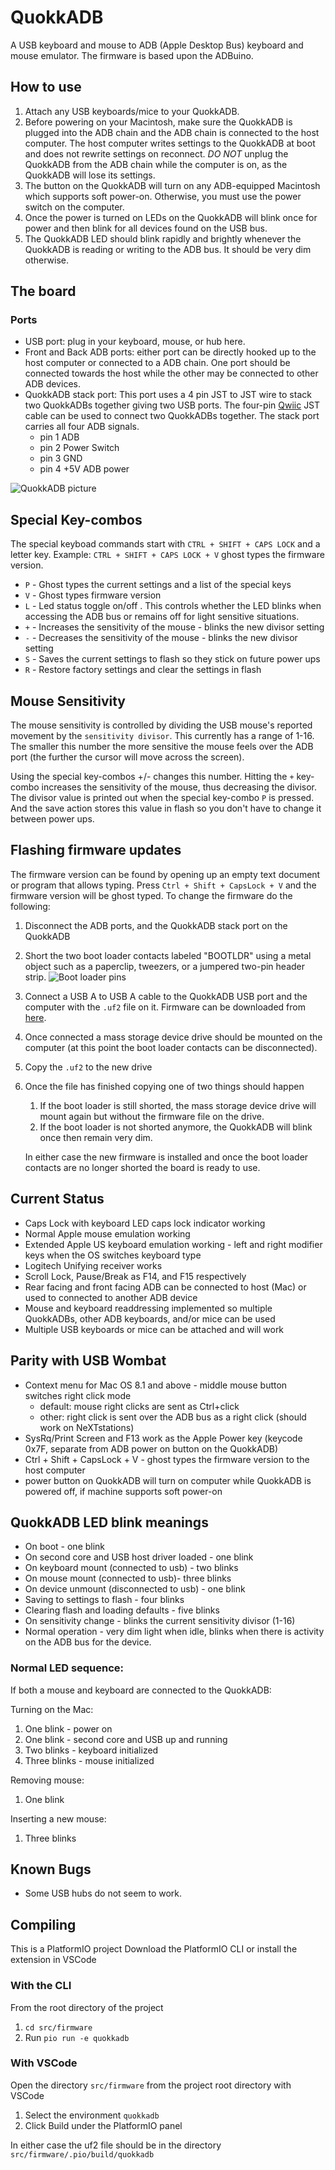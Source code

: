 # QuokkADB
A USB keyboard and mouse to ADB (Apple Desktop Bus) keyboard and mouse emulator.
The firmware is based upon the ADBuino.
## How to use
1. Attach any USB keyboards/mice to your QuokkADB.
2. Before powering on your Macintosh, make sure the QuokkADB is plugged into the ADB chain and
the ADB chain is connected to the host computer. The host computer writes settings to the QuokkADB at boot and does not rewrite settings on reconnect. *DO NOT* unplug the QuokkADB from the ADB chain while the computer is on, as the QuokkADB will lose its settings.
4. The button on the QuokkADB will turn on any ADB-equipped Macintosh which supports soft power-on. Otherwise, you must use the power switch on the computer.
5. Once the power is turned on LEDs on the QuokkADB will blink once for power and then blink for all devices found on the USB bus.
6. The QuokkADB LED should blink rapidly and brightly whenever the QuokkADB is reading or writing to the ADB bus. It should be very dim otherwise.


## The board
### Ports
 - USB port: plug in your keyboard, mouse, or hub here.
 - Front and Back ADB ports: either port can be directly hooked up to the host computer or connected to a ADB chain. One port should be connected towards the host while the other may be connected to other ADB devices.
 - QuokkADB stack port: This port uses a 4 pin JST to JST wire to stack two QuokkADBs together giving two USB ports. The four-pin [Qwiic](https://www.sparkfun.com/categories/tags/qwiic-cables) JST cable can be used to connect two QuokkADBs together.
The stack port carries all four ADB signals.
    - pin 1 ADB
    - pin 2 Power Switch
    - pin 3 GND
    - pin 4 +5V ADB power


![QuokkADB picture](images/quokkadb.jpg)

## Special Key-combos
The special keyboad commands start with `CTRL + SHIFT + CAPS LOCK` and a letter key.  Example: `CTRL + SHIFT + CAPS LOCK + V` ghost types the firmware version.
 - `P` - Ghost types the current settings and a list of the special keys
 - `V` - Ghost types firmware version
 - `L` - Led status toggle on/off . This controls whether the LED blinks when accessing the ADB bus or remains off for light sensitive situations.
 - `+` - Increases the sensitivity of the mouse - blinks the new divisor setting 
 - `-` - Decreases the sensitivity of the mouse - blinks the new divisor setting
 - `S` - Saves the current settings to flash so they stick on future power ups
 - `R` - Restore factory settings and clear the settings in flash

## Mouse Sensitivity
The mouse sensitivity is controlled by dividing the USB mouse's reported movement by the `sensitivity divisor`. This currently has a range of 1-16. The smaller this number the 
more sensitive the mouse feels over the ADB port (the further the cursor will move across the screen).

Using the special key-combos +/- changes this number. Hitting
the `+` key-combo increases the sensitivity of the mouse, thus decreasing the divisor. The divisor value is printed out when 
the special key-combo `P` is pressed. And the save action stores this value in flash so you don't have to change it between
power ups.

## Flashing firmware updates 
The firmware version can be found by opening up an empty text document or program that allows typing. 
Press `Ctrl + Shift + CapsLock + V` and the firmware version will be ghost typed.
To change the firmware do the following:
1. Disconnect the ADB ports, and the QuokkADB stack port on the QuokkADB
2. Short the two boot loader contacts labeled "BOOTLDR" using a metal object such as a paperclip, tweezers, or a jumpered two-pin header strip.
![Boot loader pins](images/quokkadb-bootloader.jpg)
3. Connect a USB A to USB A cable to the QuokkADB USB port and
the computer with the `.uf2` file on it. Firmware can be downloaded from [here](https://github.com/rabbitholecomputing/QuokkADB-firmware/releases).
1. Once connected a mass storage device drive should be mounted on the computer (at this point the boot loader contacts can be 
disconnected).  
1. Copy the `.uf2` to the new drive
2. Once the file has finished copying one of two things should happen
     1. If the boot loader is still shorted, the mass storage device drive will mount again but without the firmware file on the drive. 
     2. If the boot loader is not shorted anymore, the QuokkADB will blink once then remain very dim.

     In either case the new firmware is installed and once the
     boot loader contacts are no longer shorted the board is ready to use.

## Current Status
 - Caps Lock with keyboard LED caps lock indicator working
 - Normal Apple mouse emulation working
 - Extended Apple US keyboard emulation working - left and right modifier keys when the OS switches keyboard type
 - Logitech Unifying receiver works
 - Scroll Lock, Pause/Break as F14, and F15 respectively 
 - Rear facing and front facing ADB can be connected to host (Mac)
 or used to connected to another ADB device
 - Mouse and keyboard readdressing implemented so multiple QuokkADBs, other ADB keyboards, and/or mice can be used 
 - Multiple USB keyboards or mice can be attached and will work

## Parity with USB Wombat
 - Context menu for Mac OS 8.1 and above - middle mouse button switches right click mode
   - default: mouse right clicks are sent as Ctrl+click
   - other:  right click is sent over the ADB bus as a right click (should work on NeXTstations)
 - SysRq/Print Screen and F13 work as the Apple Power key (keycode 0x7F, separate from ADB power on button on the QuokkADB)
 - Ctrl + Shift + CapsLock + V - ghost types the firmware version to the host computer
 - power button on QuokkADB will turn on computer while QuokkADB is powered off, if machine supports soft power-on
  
## QuokkADB LED blink meanings
 - On boot - one blink
 - On second core and USB host driver loaded - one blink
 - On keyboard mount (connected to usb) - two blinks
 - On mouse mount (connected to usb)- three blinks
 - On device unmount (disconnected to usb) - one blink
 - Saving to settings to flash - four blinks
 - Clearing flash and loading defaults - five blinks
 - On sensitivity change - blinks the current sensitivity divisor (1-16)
 - Normal operation - very dim light when idle, blinks when there is activity on the ADB bus for the device.

### Normal LED sequence:
If both a mouse and keyboard are connected to the QuokkADB:

Turning on the Mac:
 1. One blink - power on
 2. One blink - second core and USB up and running
 2. Two blinks - keyboard initialized
 3. Three blinks - mouse initialized

Removing mouse:
 1. One blink

Inserting a new mouse:
 1. Three blinks

## Known Bugs
 - Some USB hubs do not seem to work.

## Compiling
This is a PlatformIO project
Download the PlatformIO CLI or install the extension in VSCode

### With the CLI
From the root directory of the project
1) `cd src/firmware`
2) Run `pio run -e quokkadb`


### With VSCode
Open the directory `src/firmware` from the project root directory with VSCode 
1) Select the environment `quokkadb`
2)  Click Build under the PlatformIO panel

In either case the uf2 file should be in the directory `src/firmware/.pio/build/quokkadb`
